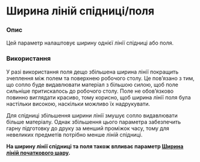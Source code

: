 Ширина ліній спідниці/поля
====

### **Опис**

Цей параметр налаштовує ширину однієї лінії спідниці або поля.

### **Використання**

У разі використання поля дещо збільшена ширина лінії покращить зчеплення між полем та поверхнею робочого столу. Це пов’язано з тим, що сопло буде видавлювати матеріал з більшою силою, щоб поле сильніше притискалось до робочого столу. Поле не обов’язково повинно виглядати красиво, тому корисно, щоб ширина лінії поля була настільки високою, наскільки можливо їх надрукувати.

Для спідниці збільшення ширини лінії змушує сопло видавлювати більше матеріалу. Однак збільшення цього параметра забезпечить гарну підготовку до друку за менший проміжок часу, тому для невеликих предметів потрібно менше ліній спідниці.

**На ширину лінії спідниці та поля також впливає параметр [Ширина ліній початкового шару](../platform_adhesion/initial_layer_line_width_factor.md).**
